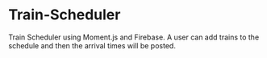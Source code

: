 # Train-Scheduler
Train Scheduler using Moment.js and Firebase.  A user can add trains to the schedule and then the arrival times will be posted.

